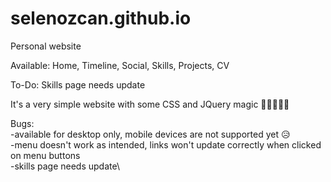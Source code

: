 # selenozcan.github.io
Personal website

Available: Home, Timeline, Social, Skills, Projects, CV
  
To-Do: Skills page needs update

It's a very simple website with some CSS and JQuery magic 🎇🎇🎇🎇🎇 

Bugs:\
-available for desktop only, mobile devices are not supported yet 😥\
-menu doesn't work as intended, links won't update correctly when clicked on menu buttons\
-skills page needs update\
